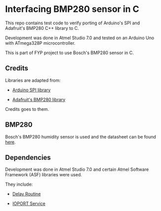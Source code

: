 # Interfacing BMP280 sensor in C

This repo contains test code to verify porting of Arduino's SPI and Adafruit's BMP280 C++ library to C.

Development was done in Atmel Studio 7.0 and tested on an Arduino Uno with ATmega328P microcontroller.

This is part of FYP project to use Bosch's BMP280 sensor in C.

## Credits

Libraries are adapted from:

* [Arduino SPI library](https://github.com/arduino/ArduinoCore-avr/tree/master/libraries/SPI)

* [Adafruit's BMP280 library](https://github.com/adafruit/Adafruit_BMP280_Library)

Credits goes to them.

## BMP280

Bosch's BMP280 humidity sensor is used and the datasheet can be found [here](https://www.bosch-sensortec.com/products/environmental-sensors/pressure-sensors/pressure-sensors-bmp280-1.html).

## Dependencies

Development was done in Atmel Studio 7.0 and certain Atmel Software Framework (ASF) libraries were used.

They include:

* [Delay Routine](https://asf.microchip.com/docs/latest/saml21/html/group__group__common__services__delay.html)

* [IOPORT Service](https://asf.microchip.com/docs/latest/saml21/html/group__ioport__group.html#gabc09edad7c3187dec63ce47e6f1b3c51)
